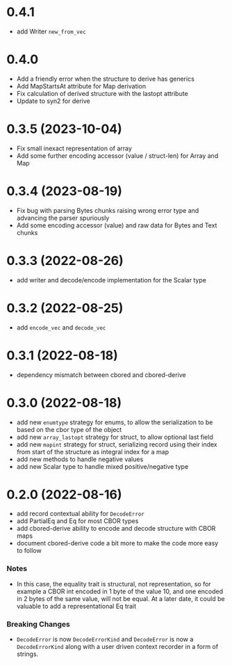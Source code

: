 # 0.4.1

- add Writer `new_from_vec`

# 0.4.0

- Add a friendly error when the structure to derive has generics
- Add MapStartsAt attribute for Map derivation
- Fix calculation of derived structure with the lastopt attribute
- Update to syn2 for derive

# 0.3.5 (2023-10-04)

- Fix small inexact representation of array
- Add some further encoding accessor (value / struct-len) for Array and Map

# 0.3.4 (2023-08-19)

- Fix bug with parsing Bytes chunks raising wrong error type and advancing the parser spuriously
- Add some encoding accessor (value) and raw data for Bytes and Text chunks

# 0.3.3 (2022-08-26)

- add writer and decode/encode implementation for the Scalar type

# 0.3.2 (2022-08-25)

- add `encode_vec` and `decode_vec`

# 0.3.1 (2022-08-18)

- dependency mismatch between cbored and cbored-derive

# 0.3.0 (2022-08-18)

- add new `enumtype` strategy for enums, to allow the serialization to be based on the cbor type of the object
- add new `array_lastopt` strategy for struct, to allow optional last field
- add new `mapint` strategy for struct, serializing record using their index from start of the structure as integral index for a map
- add new methods to handle negative values
- add new Scalar type to handle mixed positive/negative type

# 0.2.0 (2022-08-16)

- add record contextual ability for `DecodeError`
- add PartialEq and Eq for most CBOR types 
- add cbored-derive ability to encode and decode structure with CBOR maps
- document cbored-derive code a bit more to make the code more easy to follow

### Notes

- In this case, the equality trait is structural, not representation, so for
  example a CBOR int encoded in 1 byte of the value 10, and one encoded in 2
  bytes of the same value, will not be equal. At a later date, it could be
  valuable to add a representational Eq trait

### Breaking Changes
    
- `DecodeError` is now `DecodeErrorKind` and `DecodeError` is now
  a `DecodeErrorKind` along with a user driven context recorder
  in a form of strings.

